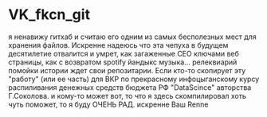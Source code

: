 # VK_fkcn_git
я ненавижу гитхаб и считаю его одним из самых бесполезных мест для хранения файлов. Искренне надеюсь что эта чепуха в будущем десятилетие отвалится и умрет, как загаженные СЕО ключами веб страницы, как с возвратом spotify йандыкс музыка... релеквиарий помойки истории ждет свои репозитарии. 
Если кто-то скопирует эту "работу" (или ее часть) для ВКР по прекрасному инфоцыганскому курсу распиливания денежных средств бюджета РФ "DataScince" авторства Г.Соколова. и кому-то может вот, то что я здесь скомпилировал хоть чуть поможет, то я буду ОЧЕНЬ РАД. 
искренне Ваш Renne
